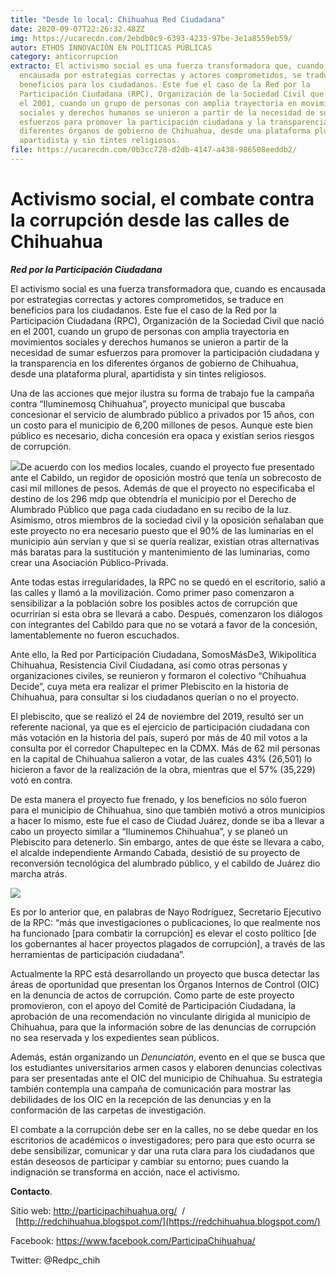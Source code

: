 ```yaml
---
title: "Desde lo local: Chihuahua Red Ciudadana"
date: 2020-09-07T22:26:32.482Z
img: https://ucarecdn.com/2ebdb0c9-6393-4233-97be-3e1a8559eb59/
autor: ETHOS INNOVACIÓN EN POLÍTICAS PÚBLICAS
category: anticorrupcion
extracto: El activismo social es una fuerza transformadora que, cuando es
  encausada por estrategias correctas y actores comprometidos, se traduce en
  beneficios para los ciudadanos. Este fue el caso de la Red por la
  Participación Ciudadana (RPC), Organización de la Sociedad Civil que nació en
  el 2001, cuando un grupo de personas con amplia trayectoria en movimientos
  sociales y derechos humanos se unieron a partir de la necesidad de sumar
  esfuerzos para promover la participación ciudadana y la transparencia en los
  diferentes órganos de gobierno de Chihuahua, desde una plataforma plural,
  apartidista y sin tintes religiosos.
file: https://ucarecdn.com/0b3cc728-d2db-4147-a438-986508eeddb2/
---
```

<!--StartFragment-->

# Activismo social, el combate contra la corrupción desde las calles de Chihuahua

[](https://www.ethos.org.mx/wp-content/uploads/2020/08/logo-png.png)***Red por la Participación Ciudadana***

El activismo social es una fuerza transformadora que, cuando es encausada por estrategias correctas y actores comprometidos, se traduce en beneficios para los ciudadanos. Este fue el caso de la Red por la Participación Ciudadana (RPC), Organización de la Sociedad Civil que nació en el 2001, cuando un grupo de personas con amplia trayectoria en movimientos sociales y derechos humanos se unieron a partir de la necesidad de sumar esfuerzos para promover la participación ciudadana y la transparencia en los diferentes órganos de gobierno de Chihuahua, desde una plataforma plural, apartidista y sin tintes religiosos.

Una de las acciones que mejor ilustra su forma de trabajo fue la campaña contra “Iluminemosq Chihuahua”, proyecto municipal que buscaba concesionar el servicio de alumbrado público a privados por 15 años, con un costo para el municipio de 6,200 millones de pesos. Aunque este bien público es necesario, dicha concesión era opaca y existían serios riesgos  de corrupción. 

[![](https://www.ethos.org.mx/wp-content/uploads/2020/08/DEBATE-PLEBISCITO-3.jpg)](https://www.ethos.org.mx/wp-content/uploads/2020/08/DEBATE-PLEBISCITO-3.jpg)De acuerdo con los medios locales, cuando el proyecto fue presentado ante el Cabildo, un regidor de oposición mostró que tenía un sobrecosto de casi mil millones de pesos. Además de que el proyecto no especificaba el destino de los 296 mdp que obtendría el municipio por el Derecho de Alumbrado Público que paga cada ciudadano en su recibo de la luz. Asimismo, otros miembros de la sociedad civil y la oposición señalaban que este proyecto no era necesario puesto que el 90% de las luminarias en el municipio aún servían y que si se quería realizar, existían otras alternativas más baratas para la sustitución y mantenimiento de las luminarias, como crear una Asociación Público-Privada.

Ante todas estas irregularidades, la RPC no se quedó en el escritorio, salió a las calles y llamó a la movilización. Como primer paso comenzaron a sensibilizar a la población sobre los posibles actos de corrupción que ocurrirían si esta obra se llevará a cabo. Después, comenzaron los diálogos con integrantes del Cabildo para que no se votará a favor de la concesión, lamentablemente no fueron escuchados.

Ante ello, la Red por Participación Ciudadana, SomosMásDe3, Wikipolítica Chihuahua, Resistencia Civil Ciudadana, así como otras personas y organizaciones civiles, se reunieron y formaron el colectivo “Chihuahua Decide”, cuya meta era realizar el primer Plebiscito en la historia de Chihuahua, para consultar si los ciudadanos querían o no el proyecto. 

El plebiscito, que se realizó el 24 de noviembre del 2019, resultó ser un referente nacional, ya que es el ejercicio de participación ciudadana con más votación en la historia del país, superó por más de 40 mil votos a la consulta por el corredor Chapultepec en la CDMX. Más de 62 mil personas en la capital de Chihuahua salieron a votar, de las cuales 43% (26,501) lo hicieron a favor de la realización de la obra, mientras que el 57% (35,229) votó en contra. 

De esta manera el proyecto fue frenado, y los beneficios no sólo fueron para el municipio de Chihuahua, sino que también motivó a otros municipios a hacer lo mismo, este fue el caso de Ciudad Juárez, donde se iba a llevar a cabo un proyecto similar a “Iluminemos Chihuahua”, y se planeó un Plebiscito para detenerlo. Sin embargo, antes de que éste se llevara a cabo, el alcalde independiente Armando Cabada, desistió de su proyecto de reconversión tecnológica del alumbrado público, y el cabildo de Juárez dio marcha atrás.

[![](https://www.ethos.org.mx/wp-content/uploads/2020/08/DEBATE-PLEBISCITO-2.jpg)](https://www.ethos.org.mx/wp-content/uploads/2020/08/DEBATE-PLEBISCITO-2.jpg)

Es por lo anterior que, en palabras de Nayo Rodríguez, Secretario Ejecutivo de la RPC: “más que investigaciones o publicaciones, lo que realmente nos ha funcionado \[para combatir la corrupción] es elevar el costo político \[de los gobernantes al hacer proyectos plagados de corrupción], a través de las herramientas de participación ciudadana”.

Actualmente la RPC está desarrollando un proyecto que busca detectar las áreas de oportunidad que presentan los Órganos Internos de Control (OIC) en la denuncia de actos de corrupción. Como parte de este proyecto promovieron, con el apoyo del Comité de Participación Ciudadana, la aprobación de una recomendación no vinculante dirigida al municipio de Chihuahua, para que la información sobre de las denuncias de corrupción no sea reservada y los expedientes sean públicos. 

Además, están organizando un *Denunciatón*, evento en el que se busca que los estudiantes universitarios armen casos y elaboren denuncias colectivas para ser presentadas ante el OIC del municipio de Chihuahua. Su estrategia también contempla una campaña de comunicación para mostrar las debilidades de los OIC en la recepción de las denuncias y en la conformación de las carpetas de investigación.

El combate a la corrupción debe ser en la calles, no se debe quedar en los escritorios de académicos o investigadores; pero para que esto ocurra se debe sensibilizar, comunicar y dar una ruta clara para los ciudadanos que están deseosos de participar y cambiar su entorno; pues cuando la indignación se transforma en acción, nace el activismo.

**Contacto**.

Sitio web: <http://participachihuahua.org/>  /   [http://redchihuahua.blogspot.com/](https://redchihuahua.blogspot.com/)

Facebook: <https://www.facebook.com/ParticipaChihuahua/>

Twitter: @Redpc_chih

<!--EndFragment-->
